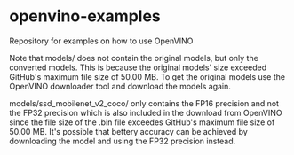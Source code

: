 # openvino-examples
Repository for examples on how to use OpenVINO

Note that models/ does not contain the original models, but only the converted models. This is because the original models' size exceeded GitHub's maximum file size of 50.00 MB. To get the original models use the OpenVINO downloader tool and download the models again.

models/ssd_mobilenet_v2_coco/ only contains the FP16 precision and not the FP32 precision which is also included in the download from OpenVINO since the file size of the .bin file exceedes GitHub's maximum file size of 50.00 MB. It's possible that bettery accuracy can be achieved by downloading the model and using the FP32 precision instead.
